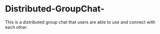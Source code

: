 # Distributed-GroupChat-
This is a distributed group chat that users are able to use and connect with each other. 
